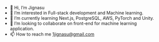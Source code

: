 - 👋 Hi, I’m Jignasu
- 👀 I’m interested in Full-stack development and Machine learning.
- 🌱 I’m currently learning Next.js, PostgreSQL, AWS, PyTorch and Unity.
- 💞️ I’m looking to collaborate on front-end for machine learning application.
- 📫 How to reach me 1jignasu@gmail.com

<!---
Mister-JP/Mister-JP is a ✨ special ✨ repository because its `README.md` (this file) appears on your GitHub profile.
You can click the Preview link to take a look at your changes.
--->
